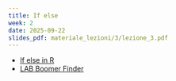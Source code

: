 ```yaml
---
title: If else
week: 2
date: 2025-09-22
slides_pdf: materiale_lezioni/3/lezione_3.pdf
---
```


- [If else in R](materiale_lezioni/3/lezione_3.R)
- [LAB Boomer Finder](materiale_lezioni/3/boomer.R)